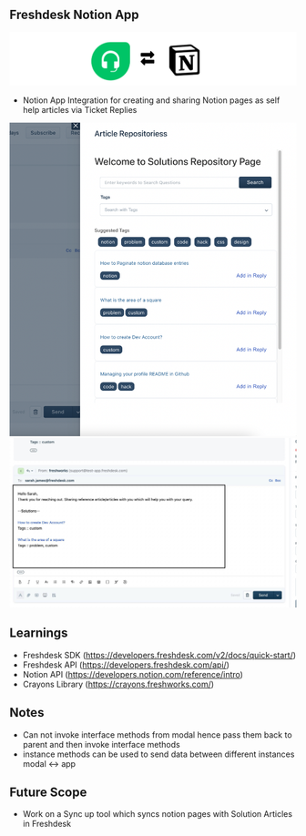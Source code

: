 ## Freshdesk Notion App

![Banner](./docs/banner3.png)

- Notion App Integration for creating and sharing Notion pages as self help articles via Ticket Replies

![screenshot-boards](./docs/app-snap.png)
![Ticket](./docs/ticket-snap.jpg)

## Learnings 

- Freshdesk SDK (https://developers.freshdesk.com/v2/docs/quick-start/)
- Freshdesk API  (https://developers.freshdesk.com/api/)
- Notion API (https://developers.notion.com/reference/intro)
- Crayons Library (https://crayons.freshworks.com/)

## Notes 

- Can not invoke interface methods from modal hence pass them back to parent and then invoke interface methods 
- instance methods can be used to send data between different instances modal <-> app 

## Future Scope
- Work on a Sync up tool which syncs notion pages with Solution Articles in Freshdesk

